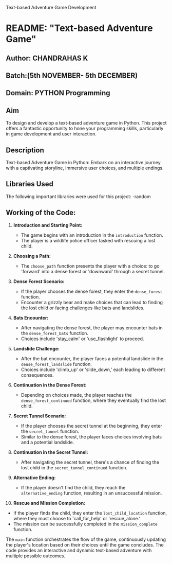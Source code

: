Text-based Adventure Game Development

# README: "Text-based Adventure Game"

## Author: CHANDRAHAS K

## Batch:(5th NOVEMBER- 5th DECEMBER)

## Domain: PYTHON Programming

## Aim

 To design and develop a text-based adventure game in Python. This project offers a fantastic opportunity to hone your programming skills, particularly in game development and user interaction.


## Description

Text-based Adventure Game in Python: Embark on an interactive journey with a captivating storyline, immersive user choices, and multiple endings.

## Libraries Used

The following important libraries were used for this project:
-random

  ## Working of the Code:

1. **Introduction and Starting Point:**
   - The game begins with an introduction in the `introduction` function.
   - The player is a wildlife police officer tasked with rescuing a lost child.

2. **Choosing a Path:**
   - The `choose_path` function presents the player with a choice: to go 'forward' into a dense forest or 'downward' through a secret tunnel.

3. **Dense Forest Scenario:**
   - If the player chooses the dense forest, they enter the `dense_forest` function.
   - Encounter a grizzly bear and make choices that can lead to finding the lost child or facing challenges like bats and landslides.

4. **Bats Encounter:**
   - After navigating the dense forest, the player may encounter bats in the `dense_forest_bats` function.
   - Choices include 'stay_calm' or 'use_flashlight' to proceed.

5. **Landslide Challenge:**
   - After the bat encounter, the player faces a potential landslide in the `dense_forest_landslide` function.
   - Choices include 'climb_up' or 'slide_down,' each leading to different consequences.

6. **Continuation in the Dense Forest:**
   - Depending on choices made, the player reaches the `dense_forest_continued` function, where they eventually find the lost child.

7. **Secret Tunnel Scenario:**
   - If the player chooses the secret tunnel at the beginning, they enter the `secret_tunnel` function.
   - Similar to the dense forest, the player faces choices involving bats and a potential landslide.

8. **Continuation in the Secret Tunnel:**
   - After navigating the secret tunnel, there's a chance of finding the lost child in the `secret_tunnel_continued` function.

9. **Alternative Ending:**
   - If the player doesn't find the child, they reach the `alternative_ending` function, resulting in an unsuccessful mission.

10. **Rescue and Mission Completion:**
   - If the player finds the child, they enter the `lost_child_location` function, where they must choose to 'call_for_help' or 'rescue_alone.'
   - The mission can be successfully completed in the `mission_complete` function.

The `main` function orchestrates the flow of the game, continuously updating the player's location based on their choices until the game concludes. The code provides an interactive and dynamic text-based adventure with multiple possible outcomes.
